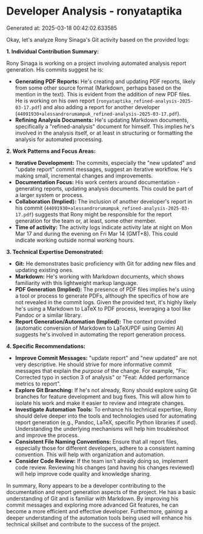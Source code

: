 # Developer Analysis - ronyataptika
Generated at: 2025-03-18 00:42:02.633585

Okay, let's analyze Rony Sinaga's Git activity based on the provided logs:

**1. Individual Contribution Summary:**

Rony Sinaga is working on a project involving automated analysis report generation. His commits suggest he is:

*   **Generating PDF Reports:**  He's creating and updating PDF reports, likely from some other source format (Markdown, perhaps based on the mention in the text).  This is evident from the addition of new PDF files. He is working on his own report (`ronyataptika_refined-analysis-2025-03-17.pdf`) and also adding a report for another developer (`44091930+alessandrorumampuk_refined-analysis-2025-03-17.pdf`).
*   **Refining Analysis Documents:**  He's updating Markdown documents, specifically a "refined-analysis" document for himself. This implies he's involved in the analysis itself, or at least in structuring or formatting the analysis for automated processing.

**2. Work Patterns and Focus Areas:**

*   **Iterative Development:** The commits, especially the "new updated" and "update report" commit messages, suggest an iterative workflow.  He's making small, incremental changes and improvements.
*   **Documentation Focus:** His work centers around documentation - generating reports, updating analysis documents.  This could be part of a larger system or process.
*   **Collaboration (Implied):** The inclusion of another developer's report in his commit (`44091930+alessandrorumampuk_refined-analysis-2025-03-17.pdf`) suggests that Rony might be responsible for the report generation for the team or, at least, some other member.
*   **Time of activity:** The activity logs indicate activity late at night on Mon Mar 17 and during the evening on Fri Mar 14 (GMT+8). This could indicate working outside normal working hours.

**3. Technical Expertise Demonstrated:**

*   **Git:**  He demonstrates basic proficiency with Git for adding new files and updating existing ones.
*   **Markdown:**  He's working with Markdown documents, which shows familiarity with this lightweight markup language.
*   **PDF Generation (Implied):**  The presence of PDF files implies he's using a tool or process to generate PDFs, although the specifics of how are not revealed in the commit logs. Given the provided text, it's highly likely he's using a Markdown to LaTeX to PDF process, leveraging a tool like Pandoc or a similar library.
*   **Report Generation/Automation (Implied):**  The context provided (automatic conversion of Markdown to LaTeX/PDF using Gemini AI) suggests he's involved in automating the report generation process.

**4. Specific Recommendations:**

*   **Improve Commit Messages:**  "update report" and "new updated" are not very descriptive.  He should strive for more informative commit messages that explain the *purpose* of the change.  For example, "Fix: Corrected typo in section 3 of analysis" or "Feat: Added performance metrics to report".
*   **Explore Git Branching:** If he's not already, Rony should explore using Git branches for feature development and bug fixes.  This will allow him to isolate his work and make it easier to review and integrate changes.
*   **Investigate Automation Tools:** To enhance his technical expertise, Rony should delve deeper into the tools and technologies used for automating report generation (e.g., Pandoc, LaTeX, specific Python libraries if used). Understanding the underlying mechanisms will help him troubleshoot and improve the process.
*   **Consistent File Naming Conventions:**  Ensure that all report files, especially those for different developers, adhere to a consistent naming convention. This will help with organization and automation.
*   **Consider Code Review:** If the team isn't already doing so, implement code review. Reviewing his changes (and having his changes reviewed) will help improve code quality and knowledge sharing.

In summary, Rony appears to be a developer contributing to the documentation and report generation aspects of the project. He has a basic understanding of Git and is familiar with Markdown. By improving his commit messages and exploring more advanced Git features, he can become a more efficient and effective developer. Furthermore, gaining a deeper understanding of the automation tools being used will enhance his technical skillset and contribute to the success of the project.

